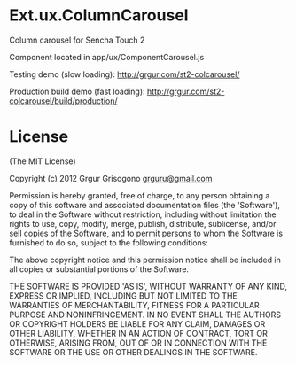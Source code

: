 Ext.ux.ColumnCarousel
=====================

Column carousel for Sencha Touch 2

Component located in app/ux/ComponentCarousel.js


Testing demo (slow loading): http://grgur.com/st2-colcarousel/

Production build demo (fast loading): http://grgur.com/st2-colcarousel/build/production/

License
=======
(The MIT License)

Copyright (c) 2012 Grgur Grisogono grguru@gmail.com

Permission is hereby granted, free of charge, to any person obtaining a copy of this software and associated documentation files (the 'Software'), to deal in the Software without restriction, including without limitation the rights to use, copy, modify, merge, publish, distribute, sublicense, and/or sell copies of the Software, and to permit persons to whom the Software is furnished to do so, subject to the following conditions:

The above copyright notice and this permission notice shall be included in all copies or substantial portions of the Software.

THE SOFTWARE IS PROVIDED 'AS IS', WITHOUT WARRANTY OF ANY KIND, EXPRESS OR IMPLIED, INCLUDING BUT NOT LIMITED TO THE WARRANTIES OF MERCHANTABILITY, FITNESS FOR A PARTICULAR PURPOSE AND NONINFRINGEMENT. IN NO EVENT SHALL THE AUTHORS OR COPYRIGHT HOLDERS BE LIABLE FOR ANY CLAIM, DAMAGES OR OTHER LIABILITY, WHETHER IN AN ACTION OF CONTRACT, TORT OR OTHERWISE, ARISING FROM, OUT OF OR IN CONNECTION WITH THE SOFTWARE OR THE USE OR OTHER DEALINGS IN THE SOFTWARE.
